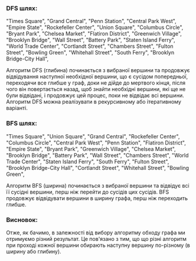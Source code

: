 ### DFS шлях:
"Times Square",
"Grand Central",
"Penn Station",
"Central Park West",
"Empire State",
"Rockefeller Center",
"Union Square",
"Columbus Circle",
"Bryant Park",
"Chelsea Market",
"Flatiron District",
"Greenwich Village",
"Brooklyn Bridge",
"Wall Street",
"Battery Park",
"Staten Island Ferry",
"World Trade Center",
"Cortlandt Street",
"Chambers Street",
"Fulton Street",
"Bowling Green",
"Whitehall Street",
"South Ferry",
"Brooklyn Bridge-City Hall",

Алгоритм DFS (глибина) починається з вибраної вершини та продовжує відвідування наступної необхідної вершини, що є
сусідом попередньої, переходячи все глибше у граф, доки не дійде до мертвого кінця, після чого він повертається назад,
щоб знайти необхідні вершини, які ще не були відвідані, і продовжує цей процес, поки не відвідає всі вершини.
Алгоритм DFS можна реалізувати в рекурсивному або ітеративному варіанті.

### BFS шлях:
"Times Square",
"Union Square",
"Grand Central",
"Rockefeller Center",
"Columbus Circle",
"Central Park West",
"Penn Station",
"Flatiron District",
"Empire State",
"Bryant Park",
"Greenwich Village",
"Chelsea Market",
"Brooklyn Bridge",
"Battery Park",
"Wall Street",
"Chambers Street",
"World Trade Center",
"Staten Island Ferry",
"South Ferry",
"Fulton Street",
"Brooklyn Bridge-City Hall",
"Cortlandt Street",
"Whitehall Street",
"Bowling Green",


Алгоритм BFS (ширина) починається з вибраної вершини та відвідує всі її сусідні вершини, перш ніж перейти до сусідів
цих сусідів. BFS продовжує відвідувати вершини в ширину графа, перш ніж переходить глибше.


### Висновок:
Отже, як бачимо, в залежності від вибору алгоритму обходу графа ми отримуємо різний результат. Це пов'язано з тим, що
що різні алгоритм при проході кожної вершини обирають наступну вершину по-різному (в ширину або глибину).